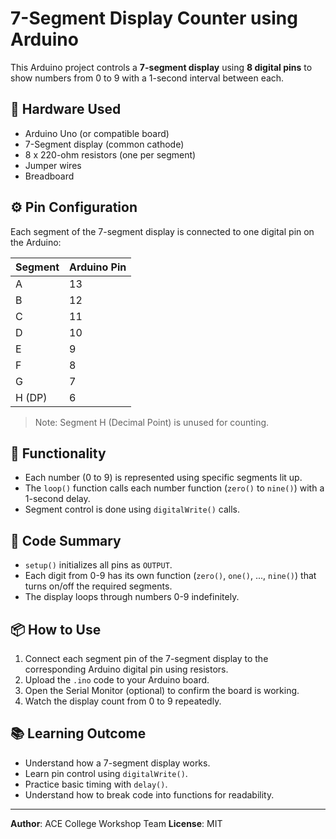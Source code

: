 # 7-Segment Display Counter using Arduino

This Arduino project controls a **7-segment display** using **8 digital pins** to show numbers from 0 to 9 with a 1-second interval between each.

## 🔧 Hardware Used

* Arduino Uno (or compatible board)
* 7-Segment display (common cathode)
* 8 x 220-ohm resistors (one per segment)
* Jumper wires
* Breadboard

## ⚙️ Pin Configuration

Each segment of the 7-segment display is connected to one digital pin on the Arduino:

| Segment | Arduino Pin |
| ------- | ----------- |
| A       | 13          |
| B       | 12          |
| C       | 11          |
| D       | 10          |
| E       | 9           |
| F       | 8           |
| G       | 7           |
| H (DP)  | 6           |

> Note: Segment H (Decimal Point) is unused for counting.

## 🧠 Functionality

* Each number (0 to 9) is represented using specific segments lit up.
* The `loop()` function calls each number function (`zero()` to `nine()`) with a 1-second delay.
* Segment control is done using `digitalWrite()` calls.

## 🧾 Code Summary

* `setup()` initializes all pins as `OUTPUT`.
* Each digit from 0-9 has its own function (`zero()`, `one()`, ..., `nine()`) that turns on/off the required segments.
* The display loops through numbers 0-9 indefinitely.

## 📦 How to Use

1. Connect each segment pin of the 7-segment display to the corresponding Arduino digital pin using resistors.
2. Upload the `.ino` code to your Arduino board.
3. Open the Serial Monitor (optional) to confirm the board is working.
4. Watch the display count from 0 to 9 repeatedly.

## 📚 Learning Outcome

* Understand how a 7-segment display works.
* Learn pin control using `digitalWrite()`.
* Practice basic timing with `delay()`.
* Understand how to break code into functions for readability.

---

**Author**: ACE College Workshop Team
**License**: MIT
